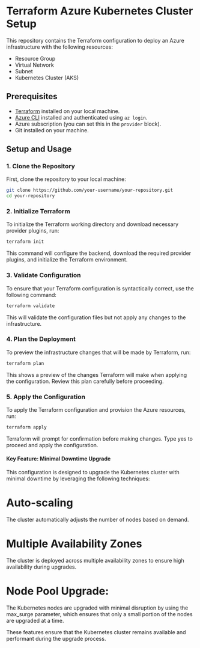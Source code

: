 # Terraform Azure Kubernetes Cluster Setup

This repository contains the Terraform configuration to deploy an Azure infrastructure with the following resources:

- Resource Group
- Virtual Network
- Subnet
- Kubernetes Cluster (AKS)

## Prerequisites

- [Terraform](https://www.terraform.io/downloads.html) installed on your local machine.
- [Azure CLI](https://docs.microsoft.com/en-us/cli/azure/install-azure-cli) installed and authenticated using `az login`.
- Azure subscription (you can set this in the `provider` block).
- Git installed on your machine.

## Setup and Usage

### 1. Clone the Repository
First, clone the repository to your local machine:

```bash
git clone https://github.com/your-username/your-repository.git
cd your-repository
```
### 2. Initialize Terraform
To initialize the Terraform working directory and download necessary provider plugins, run:

```bash
terraform init
```
This command will configure the backend, download the required provider plugins, and initialize the Terraform environment.

### 3. Validate Configuration
To ensure that your Terraform configuration is syntactically correct, use the following command:

```bash
terraform validate
```
This will validate the configuration files but not apply any changes to the infrastructure.

### 4. Plan the Deployment
To preview the infrastructure changes that will be made by Terraform, run:
```bash
terraform plan
```
This shows a preview of the changes Terraform will make when applying the configuration. Review this plan carefully before proceeding.

### 5. Apply the Configuration
To apply the Terraform configuration and provision the Azure resources, run:
```bash
terraform apply
```
Terraform will prompt for confirmation before making changes. Type yes to proceed and apply the configuration.

#### Key Feature: Minimal Downtime Upgrade
This configuration is designed to upgrade the Kubernetes cluster with minimal downtime by leveraging the following techniques:
# Auto-scaling
The cluster automatically adjusts the number of nodes based on demand.
# Multiple Availability Zones
The cluster is deployed across multiple availability zones to ensure high availability during upgrades.
# Node Pool Upgrade: 
The Kubernetes nodes are upgraded with minimal disruption by using the max_surge parameter, which ensures that only a small portion of the nodes are upgraded at a time.

These features ensure that the Kubernetes cluster remains available and performant during the upgrade process.
